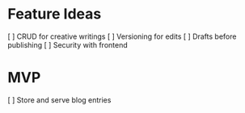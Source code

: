 # Feature Ideas

[ ] CRUD for creative writings
[ ] Versioning for edits
[ ] Drafts before publishing
[ ] Security with frontend


# MVP
[ ] Store and serve blog entries



